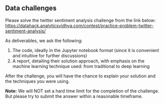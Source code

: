 ## Data challenges

Please solve the twitter sentiment analysis challenge from the link below: 
https://datahack.analyticsvidhya.com/contest/practice-problem-twitter-sentiment-analysis/

As deliverables, we ask the following:

1. The code, ideally in the Jupyter notebook format (since it is convenient and intuitive for further discussions)
2. A report, detailing their solution approach, with emphasis on the machine learning technique used: from traditional to deep learning

After the challenge, you will have the chance to explain your solution and the techniques you were using. 

**Note:** We will NOT set a hard time limit for the completion of the challenge. But please try to submit the answer within a reasonable timeframe.
